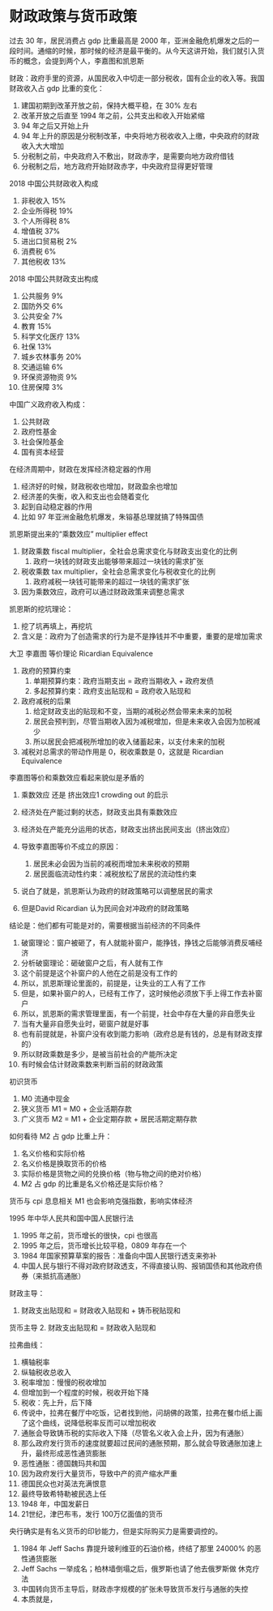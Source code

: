 # 财政政策与货币政策

过去 30 年，居民消费占 gdp 比重最高是 2000 年，亚洲金融危机爆发之后的一段时间。通缩的时候，那时候的经济是最平衡的。从今天这讲开始，我们就引入货币的概念，会提到两个人，李嘉图和凯恩斯

财政：政府手里的资源，从国民收入中切走一部分税收，国有企业的收入等。我国财政收入占 gdp 比重的变化：
1. 建国初期到改革开放之前，保持大概平稳，在 30% 左右
2. 改革开放之后直至 1994 年之前，公共支出和收入开始紧缩
3. 94 年之后又开始上升
4. 94 年上升的原因是分税制改革，中央将地方税收收入上缴，中央政府的财政收入大大增加
5. 分税制之前，中央政府入不敷出，财政赤字，是需要向地方政府借钱
6. 分税制之后，地方政府开始财政赤字，中央政府显得更好管理

2018 中国公共财政收入构成
1. 非税收入 15%
2. 企业所得税 19%
3. 个人所得税 8%
4. 增值税 37%
5. 进出口贸易税 2%
6. 消费税 6%
7. 其他税收 13%

2018 中国公共财政支出构成
1. 公共服务 9%
2. 国防外交 6%
3. 公共安全 7%
4. 教育 15%
5. 科学文化医疗 13%
6. 社保 13%
7. 城乡农林事务 20%
8. 交通运输 6%
9. 环保资源物资 9%
10. 住房保障 3%

中国广义政府收入构成：
1. 公共财政
2. 政府性基金
3. 社会保险基金
4. 国有资本经营

在经济周期中，财政在发挥经济稳定器的作用
1. 经济好的时候，财政税收也增加，财政盈余也增加
2. 经济差的失衡，收入和支出也会随着变化
3. 起到自动稳定器的作用
4. 比如 97 年亚洲金融危机爆发，朱镕基总理就搞了特殊国债

凯恩斯提出来的“乘数效应” multiplier effect
1. 财政乘数 fiscal multiplier，全社会总需求变化与财政支出变化的比例
    1. 政府一块钱的财政支出能够带来超过一块钱的需求扩张
2. 税收乘数 tax multiplier，全社会总需求变化与税收变化的比例
    1. 政府减税一块钱可能带来的超过一块钱的需求扩张
3. 因为乘数效应，政府可以通过财政政策来调整总需求

凯恩斯的挖坑理论：
1. 挖了坑再填上，再挖坑
2. 含义是：政府为了创造需求的行为是不是挣钱并不中重要，重要的是增加需求

大卫 李嘉图 等价理论 Ricardian Equivalence
1. 政府的预算约束
    1. 单期预算约束：政府当期支出 = 政府当期收入 + 政府发债
    2. 多起预算约束：政府支出贴现和 = 政府收入贴现和
2. 政府减税的后果
    1. 给定财政支出的贴现和不变，当期的减税必然会带来未来的加税
    2. 居民会预判到，尽管当期收入因为减税增加，但是未来收入会因为加税减少
    3. 所以居民会把减税所增加的收入储蓄起来，以支付未来的加税
3. 减税对总需求的带动作用是 0，税收乘数是 0，这就是 Ricardian Equivalence

李嘉图等价和乘数效应看起来貌似是矛盾的
1. 乘数效应 还是 挤出效应1 crowding out 的启示
2. 经济处在产能过剩的状态，财政支出具有乘数效应
3. 经济处在产能充分运用的状态，财政支出挤出民间支出（挤出效应）
4. 导致李嘉图等价不成立的原因：
    1. 居民未必会因为当前的减税而增加未来税收的预期
    2. 居民面临流动性约束：减税放松了居民的流动性约束

1. 说白了就是，凯恩斯认为政府的财政策略可以调整居民的需求
2. 但是David Ricardian 认为民间会对冲政府的财政策略

结论是：他们都有可能是对的，需要根据当前经济的不同条件
1. 破窗理论：窗户被砸了，有人就能补窗户，能挣钱，挣钱之后能够消费反哺经济
2. 分析破窗理论：砸破窗户之后，有人就有工作
3. 这个前提是这个补窗户的人他在之前是没有工作的
4. 所以，凯恩斯理论里面的，前提是，让失业的工人有了工作
5. 但是，如果补窗户的人，已经有工作了，这时候他必须放下手上得工作去补窗户
6. 所以，凯恩斯的需求管理里面，有一个前提，社会中存在大量的非自愿失业
7. 当有大量非自愿失业时，砸窗户就是好事
8. 也有前提就是，补窗户没有收到能力影响（政府总是有钱的，总是有财政支撑的）
9. 所以财政乘数是多少，是被当前社会的产能所决定
10. 有时候会估计财政乘数来判断当前的财政政策

初识货币
1. M0 流通中现金
2. 狭义货币 M1 = M0 + 企业活期存款
3. 广义货币 M2 = M1 + 企业定期存款 + 居民活期定期存款

如何看待 M2 占 gdp 比重上升：
1. 名义价格和实际价格
2. 名义价格是换取货币的价格
3. 实际价格是货物之间的兑换价格（物与物之间的绝对价格）
4. M2 占 gdp 的比重是名义价格还是实际价格？

货币与 cpi 息息相关
M1 也会影响克强指数，影响实体经济

1995 年中华人民共和国中国人民银行法
1. 1995 年之前，货币增长的很快，cpi 也很高
2. 1995 年之后，货币增长比较平稳，0809 年存在一个
3. 1984 年国家预算草案的报告：准备向中国人民银行透支来弥补
4. 中国人民与银行不得对政府财政透支，不得直接认购、报销国债和其他政府债券（来抵抗高通胀）

财政主导：
1. 财政支出贴现和 = 财政收入贴现和 + 铸币税贴现和

货币主导
2. 财政支出贴现和 = 财政收入贴现和

拉弗曲线：
1. 横轴税率
2. 纵轴税收总收入
3. 税率增加：慢慢的税收增加
4. 但增加到一个程度的时候，税收开始下降
5. 税收：先上升，后下降
6. 传说中，拉弗在餐厅中吃饭，记者找到他，问胡佛的政策，拉弗在餐巾纸上画了这个曲线，说降低税率反而可以增加税收
7. 通胀会导致铸币税的实际收入下降（尽管名义收入会上升，因为有通胀）
8. 那么政府发行货币的速度就要超过民间的通胀预期，那么就会导致通胀加速上升，最终形成恶性通货膨胀
9. 恶性通胀：德国魏玛共和国
10. 因为政府发行大量货币，导致中产的资产缩水严重
11. 德国民众也对英法充满恨意
12. 最终导致希特勒被民选上任
13. 1948 年，中国发薪日
14. 21世纪，津巴布韦，发行 100万亿面值的货币

央行确实是有名义货币的印钞能力，但是实际购买力是需要调控的。
1. 1984 年 Jeff Sachs 靠提升玻利维亚的石油价格，终结了那里 24000% 的恶性通货膨胀
2. Jeff Sachs 一举成名；柏林墙倒塌之后，俄罗斯也请了他去俄罗斯做 休克疗法
3. 中国转向货币主导后，财政赤字规模的扩张未导致货币发行与通胀的失控
4. 本质就是，
